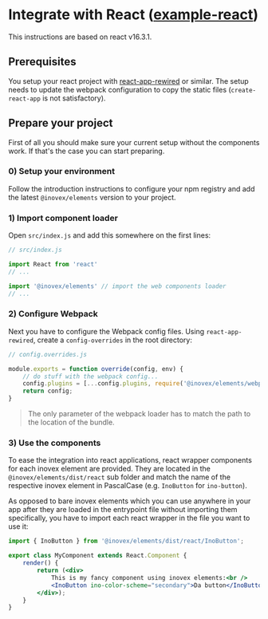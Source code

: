 # Integrate with React ([example-react](https://gitlab.inovex.de/inovex-elements/example-react))

This instructions are based on react v16.3.1. 

## Prerequisites

You setup your react project with [react-app-rewired](https://github.com/timarney/react-app-rewired) or similar. The setup needs to update the webpack configuration to copy the static files (`create-react-app` is not satisfactory).

## Prepare your project

First of all you should make sure your current setup without the components work. If that's the case you can start preparing.

### 0) Setup your environment

Follow the introduction instructions to configure your npm registry and add the latest `@inovex/elements` version to your project.

### 1) Import component loader

Open `src/index.js` and add this somewhere on the first lines:

```ts
// src/index.js

import React from 'react'
// ...

import '@inovex/elements' // import the web components loader
// ...
```

### 2) Configure Webpack

Next you have to configure the Webpack config files. Using `react-app-rewired`, create a `config-overrides` in the root directory:

```js
// config.overrides.js

module.exports = function override(config, env) {
    // do stuff with the webpack config...
    config.plugins = [...config.plugins, require('@inovex/elements/webpack-plugin')('static/js')];
    return config;
}
```

> The only parameter of the webpack loader has to match the path to the location of the bundle.

### 3) Use the components

To ease the integration into react applications, react wrapper components for each inovex element are provided. They are located in the `@inovex/elements/dist/react` sub folder and match the name of the respective inovex element in PascalCase (e.g. `InoButton` for `ino-button`).

As opposed to bare inovex elements which you can use anywhere in your app after they are loaded in the entrypoint file without importing
them specifically, you have to import each react wrapper in the file you want to use it:

```jsx
import { InoButton } from '@inovex/elements/dist/react/InoButton';

export class MyComponent extends React.Component {
    render() {
        return (<div>
            This is my fancy component using inovex elements:<br />
            <InoButton ino-color-scheme="secondary">Da button</InoButton>
        </div>);
    }
}
```
